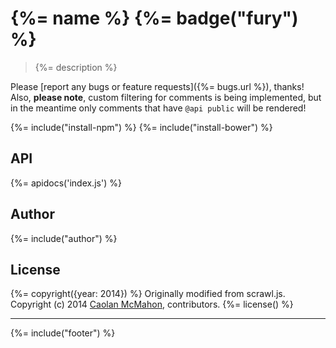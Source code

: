 # {%= name %} {%= badge("fury") %}

> {%= description %}

Please [report any bugs or feature requests]({%= bugs.url %}), thanks! Also, **please note**, custom filtering for comments is being implemented, but in the meantime only comments that have `@api public` will be rendered!

{%= include("install-npm") %}
{%= include("install-bower") %}

## API
{%= apidocs('index.js') %}

## Author
{%= include("author") %}

## License

{%= copyright({year: 2014}) %}
Originally modified from scrawl.js. Copyright (c) 2014 [Caolan McMahon](https://github.com/caolan), contributors.
{%= license() %}

***

{%= include("footer") %}
